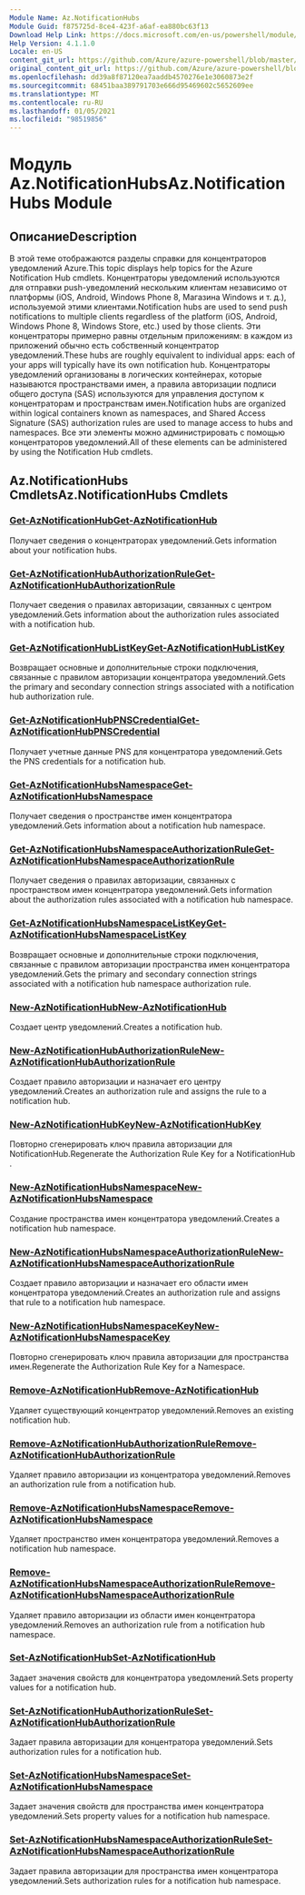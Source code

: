 ```yaml
---
Module Name: Az.NotificationHubs
Module Guid: f875725d-8ce4-423f-a6af-ea880bc63f13
Download Help Link: https://docs.microsoft.com/en-us/powershell/module/az.notificationhubs
Help Version: 4.1.1.0
Locale: en-US
content_git_url: https://github.com/Azure/azure-powershell/blob/master/src/NotificationHubs/NotificationHubs/help/Az.NotificationHubs.md
original_content_git_url: https://github.com/Azure/azure-powershell/blob/master/src/NotificationHubs/NotificationHubs/help/Az.NotificationHubs.md
ms.openlocfilehash: dd39a8f87120ea7aaddb4570276e1e3060873e2f
ms.sourcegitcommit: 68451baa389791703e666d95469602c5652609ee
ms.translationtype: MT
ms.contentlocale: ru-RU
ms.lasthandoff: 01/05/2021
ms.locfileid: "98519856"
---
```

# <span data-ttu-id="34318-101">Модуль Az.NotificationHubs</span><span class="sxs-lookup"><span data-stu-id="34318-101">Az.NotificationHubs Module</span></span>
## <span data-ttu-id="34318-102">Описание</span><span class="sxs-lookup"><span data-stu-id="34318-102">Description</span></span>
<span data-ttu-id="34318-103">В этой теме отображаются разделы справки для концентраторов уведомлений Azure.</span><span class="sxs-lookup"><span data-stu-id="34318-103">This topic displays help topics for the Azure Notification Hub cmdlets.</span></span> <span data-ttu-id="34318-104">Концентраторы уведомлений используются для отправки push-уведомлений нескольким клиентам независимо от платформы (iOS, Android, Windows Phone 8, Магазина Windows и т. д.), используемой этими клиентами.</span><span class="sxs-lookup"><span data-stu-id="34318-104">Notification hubs are used to send push notifications to multiple clients regardless of the platform (iOS, Android, Windows Phone 8, Windows Store, etc.) used by those clients.</span></span> <span data-ttu-id="34318-105">Эти концентраторы примерно равны отдельным приложениям: в каждом из приложений обычно есть собственный концентратор уведомлений.</span><span class="sxs-lookup"><span data-stu-id="34318-105">These hubs are roughly equivalent to individual apps: each of your apps will typically have its own notification hub.</span></span> <span data-ttu-id="34318-106">Концентраторы уведомлений организованы в логических контейнерах, которые называются пространствами имен, а правила авторизации подписи общего доступа (SAS) используются для управления доступом к концентраторам и пространствам имен.</span><span class="sxs-lookup"><span data-stu-id="34318-106">Notification hubs are organized within logical containers known as namespaces, and Shared Access Signature (SAS) authorization rules are used to manage access to hubs and namespaces.</span></span> <span data-ttu-id="34318-107">Все эти элементы можно администрировать с помощью концентраторов уведомлений.</span><span class="sxs-lookup"><span data-stu-id="34318-107">All of these elements can be administered by using the Notification Hub cmdlets.</span></span>

## <span data-ttu-id="34318-108">Az.NotificationHubs Cmdlets</span><span class="sxs-lookup"><span data-stu-id="34318-108">Az.NotificationHubs Cmdlets</span></span>
### [<span data-ttu-id="34318-109">Get-AzNotificationHub</span><span class="sxs-lookup"><span data-stu-id="34318-109">Get-AzNotificationHub</span></span>](Get-AzNotificationHub.md)
<span data-ttu-id="34318-110">Получает сведения о концентраторах уведомлений.</span><span class="sxs-lookup"><span data-stu-id="34318-110">Gets information about your notification hubs.</span></span>

### [<span data-ttu-id="34318-111">Get-AzNotificationHubAuthorizationRule</span><span class="sxs-lookup"><span data-stu-id="34318-111">Get-AzNotificationHubAuthorizationRule</span></span>](Get-AzNotificationHubAuthorizationRule.md)
<span data-ttu-id="34318-112">Получает сведения о правилах авторизации, связанных с центром уведомлений.</span><span class="sxs-lookup"><span data-stu-id="34318-112">Gets information about the authorization rules associated with a notification hub.</span></span>

### [<span data-ttu-id="34318-113">Get-AzNotificationHubListKey</span><span class="sxs-lookup"><span data-stu-id="34318-113">Get-AzNotificationHubListKey</span></span>](Get-AzNotificationHubListKey.md)
<span data-ttu-id="34318-114">Возвращает основные и дополнительные строки подключения, связанные с правилом авторизации концентратора уведомлений.</span><span class="sxs-lookup"><span data-stu-id="34318-114">Gets the primary and secondary connection strings associated with a notification hub authorization rule.</span></span>

### [<span data-ttu-id="34318-115">Get-AzNotificationHubPNSCredential</span><span class="sxs-lookup"><span data-stu-id="34318-115">Get-AzNotificationHubPNSCredential</span></span>](Get-AzNotificationHubPNSCredential.md)
<span data-ttu-id="34318-116">Получает учетные данные PNS для концентратора уведомлений.</span><span class="sxs-lookup"><span data-stu-id="34318-116">Gets the PNS credentials for a notification hub.</span></span>

### [<span data-ttu-id="34318-117">Get-AzNotificationHubsNamespace</span><span class="sxs-lookup"><span data-stu-id="34318-117">Get-AzNotificationHubsNamespace</span></span>](Get-AzNotificationHubsNamespace.md)
<span data-ttu-id="34318-118">Получает сведения о пространстве имен концентратора уведомлений.</span><span class="sxs-lookup"><span data-stu-id="34318-118">Gets information about a notification hub namespace.</span></span>

### [<span data-ttu-id="34318-119">Get-AzNotificationHubsNamespaceAuthorizationRule</span><span class="sxs-lookup"><span data-stu-id="34318-119">Get-AzNotificationHubsNamespaceAuthorizationRule</span></span>](Get-AzNotificationHubsNamespaceAuthorizationRule.md)
<span data-ttu-id="34318-120">Получает сведения о правилах авторизации, связанных с пространством имен концентратора уведомлений.</span><span class="sxs-lookup"><span data-stu-id="34318-120">Gets information about the authorization rules associated with a notification hub namespace.</span></span>

### [<span data-ttu-id="34318-121">Get-AzNotificationHubsNamespaceListKey</span><span class="sxs-lookup"><span data-stu-id="34318-121">Get-AzNotificationHubsNamespaceListKey</span></span>](Get-AzNotificationHubsNamespaceListKey.md)
<span data-ttu-id="34318-122">Возвращает основные и дополнительные строки подключения, связанные с правилом авторизации пространства имен концентратора уведомлений.</span><span class="sxs-lookup"><span data-stu-id="34318-122">Gets the primary and secondary connection strings associated with a notification hub namespace authorization rule.</span></span>

### [<span data-ttu-id="34318-123">New-AzNotificationHub</span><span class="sxs-lookup"><span data-stu-id="34318-123">New-AzNotificationHub</span></span>](New-AzNotificationHub.md)
<span data-ttu-id="34318-124">Создает центр уведомлений.</span><span class="sxs-lookup"><span data-stu-id="34318-124">Creates a notification hub.</span></span>

### [<span data-ttu-id="34318-125">New-AzNotificationHubAuthorizationRule</span><span class="sxs-lookup"><span data-stu-id="34318-125">New-AzNotificationHubAuthorizationRule</span></span>](New-AzNotificationHubAuthorizationRule.md)
<span data-ttu-id="34318-126">Создает правило авторизации и назначает его центру уведомлений.</span><span class="sxs-lookup"><span data-stu-id="34318-126">Creates an authorization rule and assigns the rule to a notification hub.</span></span>

### [<span data-ttu-id="34318-127">New-AzNotificationHubKey</span><span class="sxs-lookup"><span data-stu-id="34318-127">New-AzNotificationHubKey</span></span>](New-AzNotificationHubKey.md)
<span data-ttu-id="34318-128">Повторно сгенерировать ключ правила авторизации для NotificationHub.</span><span class="sxs-lookup"><span data-stu-id="34318-128">Regenerate the Authorization Rule Key for a NotificationHub .</span></span>

### [<span data-ttu-id="34318-129">New-AzNotificationHubsNamespace</span><span class="sxs-lookup"><span data-stu-id="34318-129">New-AzNotificationHubsNamespace</span></span>](New-AzNotificationHubsNamespace.md)
<span data-ttu-id="34318-130">Создание пространства имен концентратора уведомлений.</span><span class="sxs-lookup"><span data-stu-id="34318-130">Creates a notification hub namespace.</span></span>

### [<span data-ttu-id="34318-131">New-AzNotificationHubsNamespaceAuthorizationRule</span><span class="sxs-lookup"><span data-stu-id="34318-131">New-AzNotificationHubsNamespaceAuthorizationRule</span></span>](New-AzNotificationHubsNamespaceAuthorizationRule.md)
<span data-ttu-id="34318-132">Создает правило авторизации и назначает его области имен концентратора уведомлений.</span><span class="sxs-lookup"><span data-stu-id="34318-132">Creates an authorization rule and assigns that rule to a notification hub namespace.</span></span>

### [<span data-ttu-id="34318-133">New-AzNotificationHubsNamespaceKey</span><span class="sxs-lookup"><span data-stu-id="34318-133">New-AzNotificationHubsNamespaceKey</span></span>](New-AzNotificationHubsNamespaceKey.md)
<span data-ttu-id="34318-134">Повторно сгенерировать ключ правила авторизации для пространства имен.</span><span class="sxs-lookup"><span data-stu-id="34318-134">Regenerate the Authorization Rule Key for a Namespace.</span></span>

### [<span data-ttu-id="34318-135">Remove-AzNotificationHub</span><span class="sxs-lookup"><span data-stu-id="34318-135">Remove-AzNotificationHub</span></span>](Remove-AzNotificationHub.md)
<span data-ttu-id="34318-136">Удаляет существующий концентратор уведомлений.</span><span class="sxs-lookup"><span data-stu-id="34318-136">Removes an existing notification hub.</span></span>

### [<span data-ttu-id="34318-137">Remove-AzNotificationHubAuthorizationRule</span><span class="sxs-lookup"><span data-stu-id="34318-137">Remove-AzNotificationHubAuthorizationRule</span></span>](Remove-AzNotificationHubAuthorizationRule.md)
<span data-ttu-id="34318-138">Удаляет правило авторизации из концентратора уведомлений.</span><span class="sxs-lookup"><span data-stu-id="34318-138">Removes an authorization rule from a notification hub.</span></span>

### [<span data-ttu-id="34318-139">Remove-AzNotificationHubsNamespace</span><span class="sxs-lookup"><span data-stu-id="34318-139">Remove-AzNotificationHubsNamespace</span></span>](Remove-AzNotificationHubsNamespace.md)
<span data-ttu-id="34318-140">Удаляет пространство имен концентратора уведомлений.</span><span class="sxs-lookup"><span data-stu-id="34318-140">Removes a notification hub namespace.</span></span>

### [<span data-ttu-id="34318-141">Remove-AzNotificationHubsNamespaceAuthorizationRule</span><span class="sxs-lookup"><span data-stu-id="34318-141">Remove-AzNotificationHubsNamespaceAuthorizationRule</span></span>](Remove-AzNotificationHubsNamespaceAuthorizationRule.md)
<span data-ttu-id="34318-142">Удаляет правило авторизации из области имен концентратора уведомлений.</span><span class="sxs-lookup"><span data-stu-id="34318-142">Removes an authorization rule from a notification hub namespace.</span></span>

### [<span data-ttu-id="34318-143">Set-AzNotificationHub</span><span class="sxs-lookup"><span data-stu-id="34318-143">Set-AzNotificationHub</span></span>](Set-AzNotificationHub.md)
<span data-ttu-id="34318-144">Задает значения свойств для концентратора уведомлений.</span><span class="sxs-lookup"><span data-stu-id="34318-144">Sets property values for a notification hub.</span></span>

### [<span data-ttu-id="34318-145">Set-AzNotificationHubAuthorizationRule</span><span class="sxs-lookup"><span data-stu-id="34318-145">Set-AzNotificationHubAuthorizationRule</span></span>](Set-AzNotificationHubAuthorizationRule.md)
<span data-ttu-id="34318-146">Задает правила авторизации для концентратора уведомлений.</span><span class="sxs-lookup"><span data-stu-id="34318-146">Sets authorization rules for a notification hub.</span></span>

### [<span data-ttu-id="34318-147">Set-AzNotificationHubsNamespace</span><span class="sxs-lookup"><span data-stu-id="34318-147">Set-AzNotificationHubsNamespace</span></span>](Set-AzNotificationHubsNamespace.md)
<span data-ttu-id="34318-148">Задает значения свойств для пространства имен концентратора уведомлений.</span><span class="sxs-lookup"><span data-stu-id="34318-148">Sets property values for a notification hub namespace.</span></span>

### [<span data-ttu-id="34318-149">Set-AzNotificationHubsNamespaceAuthorizationRule</span><span class="sxs-lookup"><span data-stu-id="34318-149">Set-AzNotificationHubsNamespaceAuthorizationRule</span></span>](Set-AzNotificationHubsNamespaceAuthorizationRule.md)
<span data-ttu-id="34318-150">Задает правила авторизации для пространства имен концентратора уведомлений.</span><span class="sxs-lookup"><span data-stu-id="34318-150">Sets authorization rules for a notification hub namespace.</span></span>

